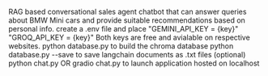 RAG based conversational sales agent chatbot that can answer queries about BMW Mini cars and provide suitable recommendations based on personal info.
create a .env file and place
"GEMINI_API_KEY = {key}"
"GROQ_API_KEY = {key}"
Both keys are free and avialable on respective websites.
python database.py to build the chroma database
python database.py --save to save langchain documents as .txt files (optional)
python chat.py OR gradio chat.py to launch application hosted on localhost
